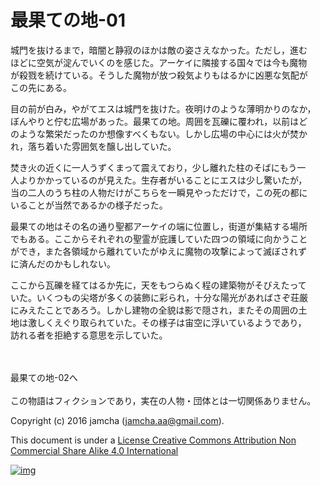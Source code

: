 # 最果ての地-01

城門を抜けるまで，暗闇と静寂のほかは敵の姿さえなかった。ただし，進む  
ほどに空気が淀んでいくのを感じた。アーケイに隣接する国々では今も魔物  
が殺戮を続けている。そうした魔物が放つ殺気よりもはるかに凶悪な気配が  
この先にある。  

目の前が白み，やがてエスは城門を抜けた。夜明けのような薄明かりのなか，  
ぼんやりと佇む広場があった。最果ての地。周囲を瓦礫に覆われ，以前はど  
のような繁栄だったのか想像すべくもない。しかし広場の中心には火が焚か  
れ，落ち着いた雰囲気を醸し出していた。  

焚き火の近くに一人うずくまって震えており，少し離れた柱のそばにもう一  
人よりかかっているのが見えた。生存者がいることにエスは少し驚いたが，  
当の二人のうち柱の人物だけがこちらを一瞬見やっただけで，この死の都に  
いることが当然であるかの様子だった。  

最果ての地はその名の通り聖都アーケイの端に位置し，街道が集結する場所  
でもある。ここからそれぞれの聖霊が庇護していた四つの領域に向かうこと  
ができ，また各領域から離れていたがゆえに魔物の攻撃によって滅ぼされず  
に済んだのかもしれない。  

ここから瓦礫を経てはるか先に，天をもつらぬく程の建築物がそびえたって  
いた。いくつもの尖塔が多くの装飾に彩られ，十分な陽光があればさぞ荘厳  
にみえたことであろう。しかし建物の全貌は影で隠され，またその周囲の土  
地は激しくえぐり取られていた。その様子は宙空に浮いているようであり，  
訪れる者を拒絶する意思を示していた。  

<br>  
<br>  
最果ての地-02へ  

<br>  
<br>  
この物語はフィクションであり，実在の人物・団体とは一切関係ありません。  

Copyright (c) 2016 jamcha (jamcha.aa@gmail.com).  

This document is under a [License Creative Commons Attribution Non Commercial Share Alike 4.0 International](http://creativecommons.org/licenses/by-nc-sa/4.0/deed)  

[![img](http://i.creativecommons.org/l/by-nc-sa/3.0/80x15.png)](http://creativecommons.org/licenses/by-nc-sa/4.0/deed)